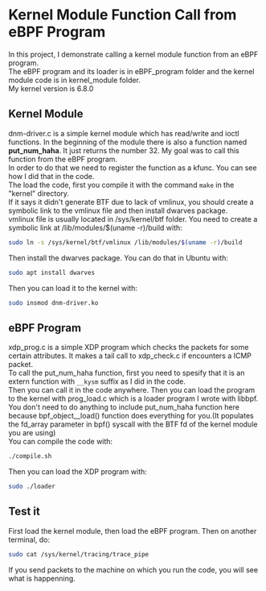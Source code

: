 # Kernel Module Function Call from eBPF Program
In this project, I demonstrate calling a kernel module function from an eBPF program.\
The eBPF program and its loader is in eBPF_program folder and the kernel module code is in kernel_module folder.\
My kernel version is 6.8.0
## Kernel Module
dnm-driver.c is a simple kernel module which has read/write and ioctl functions. In the beginning of the module there is also a function named **put_num_haha**. It just returns the number 32. My goal was to call this function from the eBPF program.\
In order to do that we need to register the function as a kfunc. You can see how I did that in the code.\
The load the code, first you compile it with the command `make` in the "kernel" directory.\
If it says it didn't generate BTF due to lack of vmlinux, you should create a symbolic link to the vmlinux file and then install dwarves package.\
vmlinux file is usually located in /sys/kernel/btf folder. You need to create a symbolic link at /lib/modules/$(uname -r)/build with:
```bash
sudo ln -s /sys/kernel/btf/vmlinux /lib/modules/$(uname -r)/build
```
Then install the dwarves package. You can do that in Ubuntu with:
```bash
sudo apt install dwarves
```
Then you can load it to the kernel with:
```bash
sudo insmod dnm-driver.ko
```
## eBPF Program
xdp_prog.c is a simple XDP program which checks the packets for some certain attributes. It makes a tail call to xdp_check.c if encounters a ICMP packet.\
To call the put_num_haha function, first you need to spesify that it is an extern function with `__kysm` suffix as I did in the code.\
Then you can call it in the code anywhere. Then you can load the program to the kernel with prog_load.c which is a loader program I wrote with libbpf.\
You don't need to do anything to include put_num_haha function here because bpf_object__load() function does everything for you.(It populates the fd_array parameter in bpf() syscall with the BTF fd of the kernel module you are using)\
You can compile the code with:
```bash
./compile.sh
```
Then you can load the XDP program with:
```bash
sudo ./loader
```
## Test it
First load the kernel module, then load the eBPF program. Then on another terminal, do:
```bash
sudo cat /sys/kernel/tracing/trace_pipe
```
If you send packets to the machine on which you run the code, you will see what is happenning.


